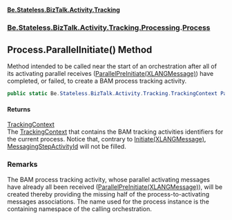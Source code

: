 #### [Be.Stateless.BizTalk.Activity.Tracking](README.md 'README')
### [Be.Stateless.BizTalk.Activity.Tracking.Processing](Be.Stateless.BizTalk.Activity.Tracking.Processing.md 'Be.Stateless.BizTalk.Activity.Tracking.Processing').[Process](Process.md 'Be.Stateless.BizTalk.Activity.Tracking.Processing.Process')

## Process.ParallelInitiate() Method

Method intended to be called near the start of an orchestration after all of its activating parallel receives ([ParallelPreInitiate(XLANGMessage)](Process.ParallelPreInitiate(XLANGMessage).md 'Be.Stateless.BizTalk.Activity.Tracking.Processing.Process.ParallelPreInitiate(Microsoft.XLANGs.BaseTypes.XLANGMessage)')) have completed, or failed, to create a BAM process tracking activity.

```csharp
public static Be.Stateless.BizTalk.Activity.Tracking.TrackingContext ParallelInitiate();
```

#### Returns
[TrackingContext](TrackingContext.md 'Be.Stateless.BizTalk.Activity.Tracking.TrackingContext')  
The [TrackingContext](TrackingContext.md 'Be.Stateless.BizTalk.Activity.Tracking.TrackingContext') that contains the BAM tracking activities identifiers for the current process.
Notice that, contrary to [Initiate(XLANGMessage)](Process.Initiate(XLANGMessage).md 'Be.Stateless.BizTalk.Activity.Tracking.Processing.Process.Initiate(Microsoft.XLANGs.BaseTypes.XLANGMessage)'), [MessagingStepActivityId](TrackingContext.MessagingStepActivityId.md 'Be.Stateless.BizTalk.Activity.Tracking.TrackingContext.MessagingStepActivityId')
will not be filled.

### Remarks
The BAM process tracking activity, whose parallel activating messages have already all been received ([ParallelPreInitiate(XLANGMessage)](Process.ParallelPreInitiate(XLANGMessage).md 'Be.Stateless.BizTalk.Activity.Tracking.Processing.Process.ParallelPreInitiate(Microsoft.XLANGs.BaseTypes.XLANGMessage)')), will be created thereby providing the missing half of the process-to-activating
messages associations. The name used for the process instance is the containing namespace of the calling
orchestration.